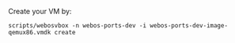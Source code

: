 

Create your VM by:

```
scripts/webosvbox -n webos-ports-dev -i webos-ports-dev-image-qemux86.vmdk create
```
